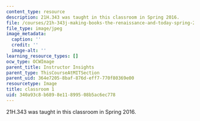 ```yaml
---
content_type: resource
description: 21H.343 was taught in this classroom in Spring 2016.
file: /courses/21h-343j-making-books-the-renaissance-and-today-spring-2016/340a93c8b6898e11899508b5ac6ec778_21h-343-classroom1.jpg
file_type: image/jpeg
image_metadata:
  caption: ''
  credit: ''
  image-alt: ''
learning_resource_types: []
ocw_type: OCWImage
parent_title: Instructor Insights
parent_type: ThisCourseAtMITSection
parent_uid: 364e7205-8baf-876d-eff7-770f80369e00
resourcetype: Image
title: classroom 1
uid: 340a93c8-b689-8e11-8995-08b5ac6ec778
---
```

21H.343 was taught in this classroom in Spring 2016.